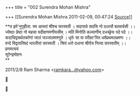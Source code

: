+++
title = "002 Surendra Mohan Mishra"

+++
[[Surendra Mohan Mishra	2011-02-09, 00:47:24 [Source](https://groups.google.com/g/bvparishat/c/qmkgpih7lOQ)]]



**त इमे'नुगृहीता: स्म आस्तां श्रीश्च सरस्वती । सदासन्ने सदसि नो दधत्यौ बलवर्चसी ।।  
ज्येष्ठाः प्रेष्ठा नो महसा यदीक्षणमणीयसीम् । मतिं मिनोति कल्याणीम् दधच्छ्रेयः पदे पदे ।।  
कदाचिद्व्यर्थतर्काणां जालं जञ्जालमश्नुते । धृतेः सा वा परीक्षा'स्ति धर्मप्रथमलक्ष्मणः ।।  
वन्दे विद्वत्परिषदं भारतीयां सरस्वती । श्रियं धत्ते दधाना श्रीर्यत्र
नित्या सरस्वतीम् ।।  
प्रणमत्ययं  
सुरेन्द्रमोहनः  
**  

2011/2/8 Ram Sharma \<[ramkara...@yahoo.com]()\>





